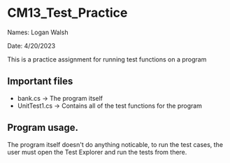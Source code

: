 # CM13_Test_Practice
Names: Logan Walsh

Date: 4/20/2023

This is a practice assignment for running test functions on a program

## Important files
* bank.cs -> The program itself
* UnitTest1.cs -> Contains all of the test functions for the program

## Program usage.
The program itself doesn't do anything noticable, to run the test cases, the user must open the Test Explorer and run the tests from there. 

